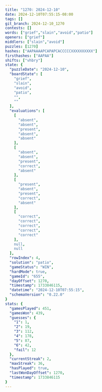 ```yaml
---
title: "1270: 2024-12-10"
date: 2024-12-10T07:55:15-08:00
tags: []
git_branch: 2024-12-10_1270
contests: []
words: ["grief","slain","avoid","patio"]
openers: ["grief"]
middlers: ["slain","avoid"]
puzzles: [1270]
hashes: ["AAPAAAAPCAPAPCACCCCCXXXXXXXXXX"]
firsthashes: ["AAPAA"]
shifts: ["vhbry"]
state: {
  "puzzleDate": "2024-12-10",
  "boardState": [
    "grief",
    "slain",
    "avoid",
    "patio",
    "",
    ""
  ],
  "evaluations": [
    [
      "absent",
      "absent",
      "present",
      "absent",
      "absent"
    ],
    [
      "absent",
      "absent",
      "present",
      "correct",
      "absent"
    ],
    [
      "present",
      "absent",
      "present",
      "correct",
      "absent"
    ],
    [
      "correct",
      "correct",
      "correct",
      "correct",
      "correct"
    ],
    null,
    null
  ],
  "rowIndex": 4,
  "solution": "patio",
  "gameStatus": "WIN",
  "hardMode": true,
  "gameId": "655",
  "dayOffset": 1270,
  "timestamp": 1733846115,
  "datetime": "2024-12-10T07:55:15",
  "schemaVersion": "0.22.0"
}
stats: {
  "gamesPlayed": 451,
  "gamesWon": 439,
  "guesses": {
    "1": 1,
    "2": 19,
    "3": 112,
    "4": 178,
    "5": 87,
    "6": 42,
    "fail": 12
  },
  "currentStreak": 2,
  "maxStreak": 36,
  "hasPlayed": true,
  "lastWonDayOffset": 1270,
  "timestamp": 1733846115
}
---
```

<!-- more -->
